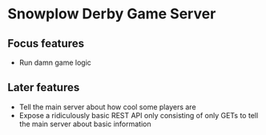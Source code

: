 Snowplow Derby Game Server
==========================

## Focus features

- Run damn game logic

## Later features

- Tell the main server about how cool some players are
- Expose a ridiculously basic REST API only consisting of only GETs to tell the main server about basic information
